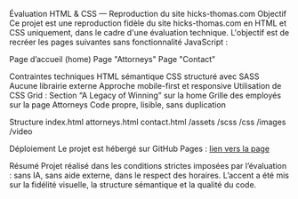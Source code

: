 Évaluation HTML & CSS — Reproduction du site hicks-thomas.com
Objectif
Ce projet est une reproduction fidèle du site hicks-thomas.com en HTML et CSS uniquement, dans le cadre d'une évaluation technique. L'objectif est de recréer les pages suivantes sans fonctionnalité JavaScript :

Page d’accueil (home)
Page "Attorneys"
Page "Contact"

Contraintes techniques
HTML sémantique
CSS structuré avec SASS
Aucune librairie externe
Approche mobile-first et responsive
Utilisation de CSS Grid :
Section “A Legacy of Winning” sur la home
Grille des employés sur la page Attorneys
Code propre, lisible, sans duplication

Structure
index.html
attorneys.html
contact.html
/assets
/scss
/css
/images
/video

Déploiement
Le projet est hébergé sur GitHub Pages :
[lien vers la page](https://loicdupong.github.io/eval/)

Résumé
Projet réalisé dans les conditions strictes imposées par l’évaluation : sans IA, sans aide externe, dans le respect des horaires. L’accent a été mis sur la fidélité visuelle, la structure sémantique et la qualité du code.
